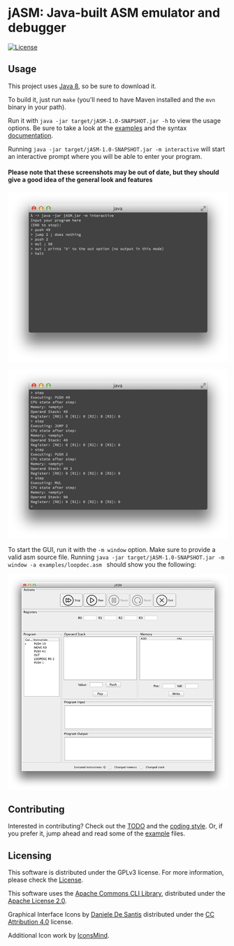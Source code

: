# jASM: Java-built ASM emulator and debugger 
[![License][license-image]][license]

[license-image]: https://img.shields.io/badge/License-GPLv3-blue.svg?style=flat
[license]: https://www.gnu.org/licenses/gpl-3.0-standalone.html

## Usage

This project uses [Java 8](http://www.oracle.com/technetwork/java/javase/downloads/jdk8-downloads-2133151.html), so be sure to download it.

To build it, just run `make` (you'll need to have Maven installed and the `mvn` binary in your path).

Run it with `java -jar target/jASM-1.0-SNAPSHOT.jar -h` to view the usage options. Be sure to take a look at the [examples](examples/) and the syntax [documentation](doc/Syntax.md).

Running `java -jar target/jASM-1.0-SNAPSHOT.jar -m interactive` will start an interactive prompt where you will be able to enter your program.

#### Please note that these screenshots may be out of date, but they should give a good idea of the general look and features

![Cli example1](images/cliscreenshot.png)

![Cli example2](images/cliscreenshot-commands.png)

To start the GUI, run it with the `-m window` option. Make sure to provide a valid asm source file. Running `java -jar target/jASM-1.0-SNAPSHOT.jar -m window -a examples/loopdec.asm ` should show you the following:

![Screenshot](images/screenshot.png)

## Contributing

Interested in contributing? Check out the [TODO](TODO.md) and the [coding style](doc/CodingStyle.md). Or, if you prefer it,
jump ahead and read some of the [example](examples/) files.

## Licensing

This software is distributed under the GPLv3 license. For more information, please check the [License](LICENSE).

This software uses the [Apache Commons CLI Library](http://commons.apache.org/proper/commons-cli/), distributed under the [Apache License 2.0](http://www.apache.org/licenses/LICENSE-2.0.txt).

Graphical Interface Icons by [Daniele De Santis](http://www.danieledesantis.net/) distributed under the [CC Attribution 4.0](http://creativecommons.org/licenses/by/4.0/legalcode) license.

Additional Icon work by [IconsMind](https://www.iconsmind.com).


